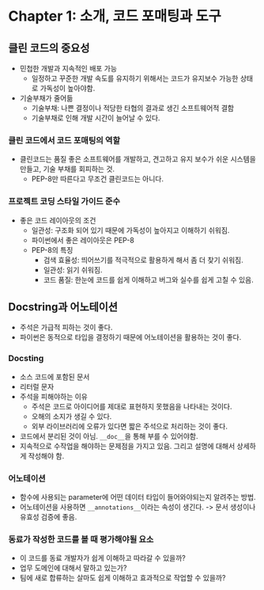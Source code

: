 # Chapter 1: 소개, 코드 포매팅과 도구

## 클린 코드의 중요성
- 민첩한 개발과 지속적인 배포 가능
    - 일정하고 꾸준한 개발 속도를 유지하기 위해서는 코드가 유지보수 가능한 상태로 가독성이 높아야함. 
- 기술부채가 줄어듦
    - 기술부채: 나쁜 결정이나 적당한 타협의 결과로 생긴 소프트웨어적 결함
    - 기술부채로 인해 개발 시간이 늘어날 수 있다. 

### 클린 코드에서 코드 포매팅의 역할
- 클린코드는 품질 좋은 소프트웨어를 개발하고, 견고하고 유지 보수가 쉬운 시스템을 만들고, 기술 부채를 회피하는 것.
    - PEP-8만 따른다고 무조건 클린코드는 아니다.

### 프로젝트 코딩 스타일 가이드 준수
- 좋은 코드 레이아웃의 조건
    - 일관성: 구조화 되어 있기 때문에 가독성이 높아지고 이해하기 쉬워짐. 
    - 파이썬에서 좋은 레이아웃은 PEP-8
    - PEP-8의 특징
        - 검색 효율성: 띄어쓰기를 적극적으로 활용하게 해서 좀 더 찾기 쉬워짐.
        - 일관성: 읽기 쉬워짐. 
        - 코드 품질: 한눈에 코드를 쉽게 이해하고 버그와 실수를 쉽게 고칠 수 있음.

## Docstring과 어노테이션
- 주석은 가급적 피하는 것이 좋다. 
- 파이썬은 동적으로 타입을 결정하기 때문에 어노테이션을 활용하는 것이 좋다. 

### Docsting
- 소스 코드에 포함된 문서
- 리터럴 문자
- 주석을 피해야하는 이유
    - 주석은 코드로 아이디어를 제대로 표현하지 못했음을 나타내는 것이다. 
    - 오해의 소지가 생길 수 있다.
    - 외부 라이브러리에 오류가 있다면 짧은 주석으로 처리하는 것이 좋다. 
- 코드에서 분리된 것이 아님.  ```__doc__```을 통해 부를 수 있어야함. 
- 지속적으로 수작업을 해야하는 문제점을 가지고 있음. 그리고 설명에 대해서 상세하게 작성해야 함. 

### 어노테이션
- 함수에 사용되는 parameter에 어떤 데이터 타입이 들어와야되는지 알려주는 방법.
- 어노테이션을 사용하면 ```__annotations__```이라는 속성이 생긴다.  -> 문서 생성이나 유효성 검증에 좋음.

### 동료가 작성한 코드를 볼 때 평가해야될 요소
- 이 코드를 동료 개발자가 쉽게 이해하고 따라갈 수 있을까?
- 업무 도메인에 대해서 말하고 있는가?
- 팀에 새로 합류하는 살마도 쉽게 이해하고 효과적으로 작업할 수 있을까?



